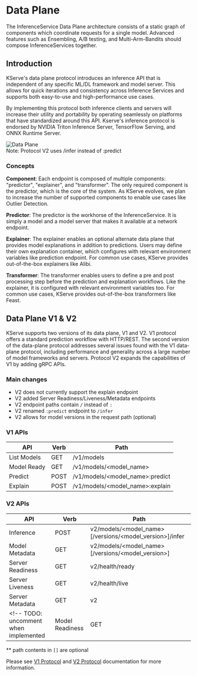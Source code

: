 # Data Plane
The InferenceService Data Plane architecture consists of a static graph of components which coordinate requests for a single model. Advanced features such as Ensembling, A/B testing, and Multi-Arm-Bandits should compose InferenceServices together.

## Introduction
KServe's data plane protocol introduces an inference API that is independent of any specific ML/DL framework and model server. This allows for quick iterations and consistency across Inference Services and supports both easy-to-use and high-performance use cases.

By implementing this protocol both inference clients and servers will increase their utility and 
portability by operating seamlessly on platforms that have standardized around this API. Kserve's inference protocol is endorsed by NVIDIA
Triton Inference Server, TensorFlow Serving, and ONNX Runtime Server.

![Data Plane](../../images/dataplane.jpg)
<br> Note: Protocol V2 uses /infer instead of :predict

### Concepts
**Component**: Each endpoint is composed of multiple components: "predictor", "explainer", and "transformer". The only required component is the predictor, which is the core of the system. As KServe evolves, we plan to increase the number of supported components to enable use cases like Outlier Detection.

**Predictor**: The predictor is the workhorse of the InferenceService. It is simply a model and a model server that makes it available at a network endpoint.

**Explainer**: The explainer enables an optional alternate data plane that provides model explanations in addition to predictions. Users may define their own explanation container, which configures with relevant environment variables like prediction endpoint. For common use cases, KServe provides out-of-the-box explainers like Alibi.

**Transformer**: The transformer enables users to define a pre and post processing step before the prediction and explanation workflows. Like the explainer, it is configured with relevant environment variables too. For common use cases, KServe provides out-of-the-box transformers like Feast.


## Data Plane V1 & V2

KServe supports two versions of its data plane, V1 and V2. V1 protocol offers a standard prediction workflow with HTTP/REST. The second version of the data-plane protocol addresses several issues found with the V1 data-plane protocol, including performance and generality across a large number of model frameworks and servers. Protocol V2 expands the capabilities of V1 by adding gRPC APIs. 

### Main changes

* V2 does not currently support the explain endpoint 
* V2 added Server Readiness/Liveness/Metadata endpoints
* V2 endpoint paths contain `/` instead of `:`
* V2 renamed `:predict` endpoint to `/infer`
* V2 allows for model versions in the request path (optional)


### V1 APIs

| API  | Verb | Path | 
| ------------- | ------------- | ------------- | 
| List Models | GET | /v1/models |
| Model Ready | GET   | /v1/models/\<model_name\>          | 
| Predict  | POST  | /v1/models/\<model_name\>:predict  | 
| Explain  | POST  | /v1/models/\<model_name\>:explain  | 

### V2 APIs

| API  | Verb | Path |
| ------------- | ------------- | ------------- | 
| Inference | POST | v2/models/\<model_name\>[/versions/\<model_version\>]/infer |
| Model Metadata | GET | v2/models/\<model_name\>[/versions/\<model_version\>] | 
| Server Readiness | GET | v2/health/ready |
| Server Liveness | GET | v2/health/live |
| Server Metadata | GET | v2 | 
<!-- TODO: uncomment when implemented | Model Readiness| GET   | v2/models/\<model_name\>[/versions/<model_version>]/ready | -->

** path contents in `[]` are optional

Please see [V1 Protocol](./v1_protocol.md) and [V2 Protocol](./v2_protocol.md) documentation for more information. 

